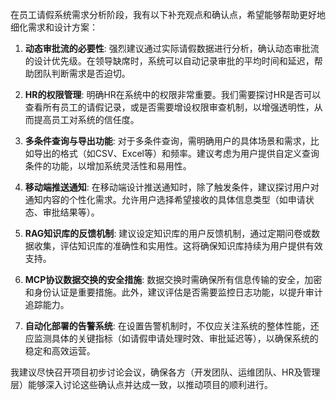 在员工请假系统需求分析阶段，我有以下补充观点和确认点，希望能够帮助更好地细化需求和设计方案：

1. **动态审批流的必要性**: 强烈建议通过实际请假数据进行分析，确认动态审批流的设计优先级。在领导缺席时，系统可以自动记录审批的平均时间和延迟，帮助团队判断需求是否迫切。

2. **HR的权限管理**: 明确HR在系统中的权限非常重要。我们需要探讨HR是否可以查看所有员工的请假记录，或是否需要增设权限审查机制，以增强透明性，从而提高员工对系统的信任度。

3. **多条件查询与导出功能**: 对于多条件查询，需明确用户的具体场景和需求，比如导出的格式（如CSV、Excel等）和频率。建议考虑为用户提供自定义查询条件的功能，以增加系统灵活性和易用性。

4. **移动端推送通知**: 在移动端设计推送通知时，除了触发条件，建议探讨用户对通知内容的个性化需求。允许用户选择希望接收的具体信息类型（如申请状态、审批结果等）。

5. **RAG知识库的反馈机制**: 建议设定知识库的用户反馈机制，通过定期问卷或数据收集，评估知识库的准确性和实用性。这将确保知识库持续为用户提供有效支持。

6. **MCP协议数据交换的安全措施**: 数据交换时需确保所有信息传输的安全，加密和身份认证是重要措施。此外，建议评估是否需要监控日志功能，以提升审计追踪能力。

7. **自动化部署的告警系统**: 在设置告警机制时，不仅应关注系统的整体性能，还应监测具体的关键指标（如请假申请处理时效、审批延迟等），以确保系统的稳定和高效运营。

我建议尽快召开项目初步讨论会议，确保各方（开发团队、运维团队、HR及管理层）能够深入讨论这些确认点并达成一致，以推动项目的顺利进行。
